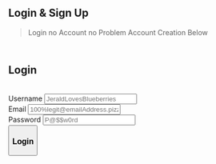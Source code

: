 ##  Login & Sign Up
> Login no Account no Problem Account Creation Below

## <br>Login
<html>
  <div>
    <br><form id = "LoginForm">
      <label for="user_id">Username</label>
      <input type="text" id="login_username" name="user_id" placeholder="JeraldLovesBlueberries" value=""><br>
      <label for="user_email">Email</label>
      <input type="text" id="login_email" name="user_email" placeholder="100%legit@emailAddress.pizza" value=""><br>
      <label for="user_password">Password</label>
      <input type="password" id="login_password" name="user_password" placeholder="P@$$w0rd" value=""><br>
      <button type="button" id="login_submittion"><h3>Login</h3></button>
    </form>
    <br><div id = "SignInError">
      <h3><b>ERROR: No Account Found With Matching Credentials.</b>
        <br><b>Don't have an account?</b> <a href="{{site.baseurl}}/SignIn"><b>Sign Up</b></a>
      </h3>
    </div>
  </div>
  
  <style>
    #SignInError{
      text-align: center;
      align-self: center;
      background-color: rgb(223, 109, 109, 0.60);
      border-radius: 0.5em;
      min-height: 50px;
      width: 100%;
      line-height: 50px;
      display: none;
    }
    
    #LoginForm{
      max-height: 400px;
    }  
  </style>
  
  <script>
    window.onload = function() {
        let userLoggedIn = sessionStorage.getItem("userLoggedIn");
        if (userLoggedIn === "true") {
            document.getElementById("navigation").style.visibility = "visible";
        } else {
            document.getElementById("navigation").style.visibility = "hidden";
        }
    }
    
    $('#login_submittion').click(async function() {
    let username = $('#login_username').val();
    let email = $('#login_email').val();
    let password = $('#login_password').val();
    let url = './login.json'; 

    const headers = {
        method: 'GET',
        mode: 'cors',
        credentials: 'omit',
        headers: {'Content-Type': 'application/json'},
    };
    try {
        const response = await fetch(url, headers);
        if (!response.ok) {
            throw new Error("Login Failed");
        }
        const data = await response.json();
        const user = data.users.find(user => user.username === username && user.password === password && user.email === email);
        if (user) {
            console.log("Login Successful");
            document.getElementById("navigation").style.visibility = "visible";
            localStorage.setItem("userLoggedIn", "true");
            document.getElementById("SignInError").style.display = "none";
        } 
        else {
            console.log("Login Failed");
            document.getElementById("SignInError").style.display = "block";
        }
    } catch(error) {
        console.log(error);
        document.getElementById("SignInError").style.display = "block";
    }

    
    /*function logout() {
    localStorage.setItem("userLoggedIn", "false");
    document.getElementById("navigation").style.visibility = "hidden";
}*/
});

  </script>  
</html>


